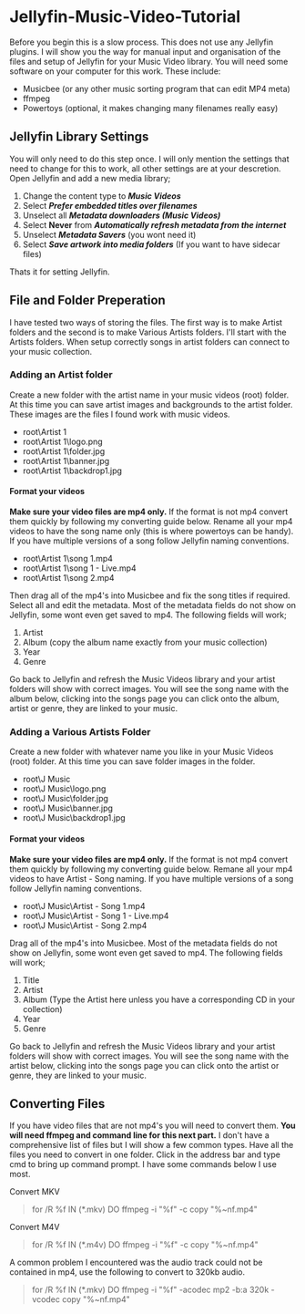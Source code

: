 # Jellyfin-Music-Video-Tutorial
Before you begin this is a slow process. This does not use any Jellyfin plugins. I will show you the way for manual input and organisation of the files and setup of Jellyfin for your Music Video library. You will need some software on your computer for this work. These include:
- Musicbee (or any other music sorting program that can edit MP4 meta)
- ffmpeg
- Powertoys (optional, it makes changing many filenames really easy)
## Jellyfin Library Settings
You will only need to do this step once. I will only mention the settings that need to change for this to work, all other settings are at your descretion. Open Jellyfin and add a new media library;
1. Change the content type to ***Music Videos***
2. Select ***Prefer embedded titles over filenames***
3. Unselect all ***Metadata downloaders (Music Videos)***
4. Select **Never** from ***Automatically refresh metadata from the internet***
5. Unselect ***Metadata Savers*** (you wont need it)
6. Select ***Save artwork into media folders*** (If you want to have sidecar files)

Thats it for setting Jellyfin.
## File and Folder Preperation
I have tested two ways of storing the files. The first way is to make Artist folders and the second is to make Various Artists folders. I'll start with the Artists folders. When setup correctly songs in artist folders can connect to your music collection.
### Adding an Artist folder
Create a new folder with the artist name in your music videos (root) folder. At this time you can save artist images and backgrounds to the artist folder. These images are the files I found work with music videos.
- root\Artist 1
- root\Artist 1\logo.png
- root\Artist 1\folder.jpg
- root\Artist 1\banner.jpg
- root\Artist 1\backdrop1.jpg


#### Format your videos
**Make sure your video files are mp4 only.** If the format is not mp4 convert them quickly by following my converting guide below. Rename all your mp4 videos to have the song name only (this is where powertoys can be handy). If you have multiple versions of a song follow Jellyfin naming conventions.
- root\Artist 1\song 1.mp4
- root\Artist 1\song 1 - Live.mp4
- root\Artist 1\song 2.mp4

Then drag all of the mp4's into Musicbee and fix the song titles if required. Select all and edit the metadata. Most of the metadata fields do not show on Jellyfin, some wont even get saved to mp4. The following fields will work;
1. Artist
2. Album (copy the album name exactly from your music collection)
3. Year
4. Genre

Go back to Jellyfin and refresh the Music Videos library and your artist folders will show with correct images. You will see the song name with the album below, clicking into the songs page you can click onto the album, artist or genre, they are linked to your music.

### Adding a Various Artists Folder
Create a new folder with whatever name you like in your Music Videos (root) folder. At this time you can save folder images in the folder.
- root\J Music
- root\J Music\logo.png
- root\J Music\folder.jpg
- root\J Music\banner.jpg
- root\J Music\backdrop1.jpg

#### Format your videos
**Make sure your video files are mp4 only.** If the format is not mp4 convert them quickly by following my converting guide below. Remane all your mp4 videos to have Artist - Song naming. If you have multiple versions of a song follow Jellyfin naming conventions.
- root\J Music\Artist - Song 1.mp4
- root\J Music\Artist - Song 1 - Live.mp4
- root\J Music\Artist - Song 2.mp4

Drag all of the mp4's into Musicbee. Most of the metadata fields do not show on Jellyfin, some wont even get saved to mp4. The following fields will work;
1. Title
2. Artist
3. Album (Type the Artist here unless you have a corresponding CD in your collection)
4. Year
5. Genre

Go back to Jellyfin and refresh the Music Videos library and your artist folders will show with correct images. You will see the song name with the artist below, clicking into the songs page you can click onto the artist or genre, they are linked to your music.

## Converting Files
If you have video files that are not mp4's you will need to convert them. **You will need ffmpeg and command line for this next part.** I don't have a comprehensive list of files but I will show a few common types. Have all the files you need to convert in one folder. Click in the address bar and type cmd to bring up command prompt. I have some commands below I use most.

Convert MKV
> for /R %f IN (*.mkv) DO ffmpeg -i "%f" -c copy "%~nf.mp4"

Convert M4V
> for /R %f IN (*.m4v) DO ffmpeg -i "%f" -c copy "%~nf.mp4"

A common problem I encountered was the audio track could not be contained in mp4, use the following to convert to 320kb audio.
> for /R %f IN (*.mkv) DO ffmpeg -i "%f" -acodec mp2 -b:a 320k  -vcodec copy "%~nf.mp4"

